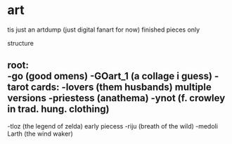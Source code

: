 # art

tis just an artdump (just digital fanart for now) finished pieces only

structure

root:                                                                                  
-go (good omens) 
-GOart_1 (a collage i guess) -tarot cards: -lovers (them husbands) multiple versions -priestess (anathema) -ynot (f. crowley in trad. hung. clothing) 
--------------------------------------------------------------- 

-tloz (the legend of zelda) early piecess -riju (breath of the wild) -medoli Larth (the wind waker)
